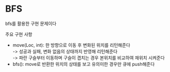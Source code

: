# BFS

bfs를 활용한 구현 문제이다<br>

주요 구현 사항
- move(Loc, int): 한 방향으로 이동 후 변화된 위치를 리턴해준다<br>
-> 성공과 실패, 변화 없음의 상태까지 반영해 리턴해준다<br>
-> 파란 구슬부터 이동하며 구슬이 겹치는 경우 본위치를 비교하여 재위치 시켜준다
- bfs(): move로 반환한 위치의 상태를 보고 유의미한 경우만 큐에 push해준다
